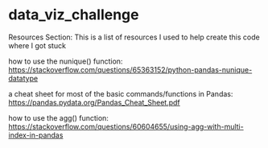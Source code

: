 # data_viz_challenge


Resources Section: This is a list of resources I used to help create this code where I got stuck

how to use the nunique() function: https://stackoverflow.com/questions/65363152/python-pandas-nunique-datatype

a cheat sheet for most of the basic commands/functions in Pandas: https://pandas.pydata.org/Pandas_Cheat_Sheet.pdf

how to use the agg() function: https://stackoverflow.com/questions/60604655/using-agg-with-multi-index-in-pandas
